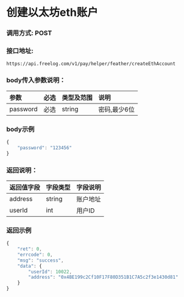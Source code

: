 # 创建以太坊eth账户

### 调用方式: POST

### 接口地址:

```
https://api.freelog.com/v1/pay/helper/feather/createEthAccount
```

### body传入参数说明：

| 参数 | 必选 | 类型及范围 | 说明 |
| :--- | :--- | :--- | :--- |
|password|必选|string|密码,最少6位


### body示例

```js
{
    "password": "123456"
}
```

### 返回说明：

| 返回值字段 | 字段类型 | 字段说明 |
| :--- | :--- | :--- |
| address | string | 账户地址
| userId | int | 用户ID


### 返回示例

```js
{
    "ret": 0,
    "errcode": 0,
    "msg": "success",
    "data": {
        "userId": 10022,
        "address": "0x4BE199c2Cf10F17F80D351B1C7A5c2f3e1430d81"
    }
}
```
